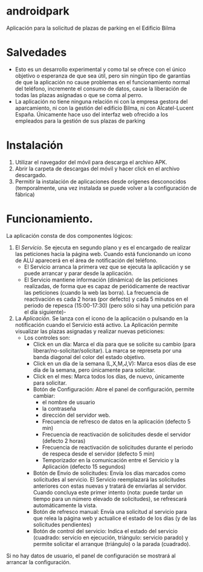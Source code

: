 # androidpark
Aplicación para la solicitud de plazas de parking en el Edificio Bilma

# Salvedades
* Esto es un desarrollo experimental y como tal se ofrece con el único objetivo o esperanza de que sea útil, 
pero sin ningún tipo de garantías de que la aplicación no cause problemas en el funcionamiento normal del teléfono,
incremente el consumo de datos, cause la liberación de todas las plazas asignadas o que se coma al perro. 
* La aplicación no tiene ninguna relación ni con la empresa gestora del aparcamiento, ni con la gestión del edificio Bilma, 
ni con Alcatel-Lucent España. Únicamente hace uso del interfaz web ofrecido a los empleados para la gestión de sus plazas 
de parking

# Instalación
1. Utilizar el navegador del móvil para descarga el archivo APK.
2. Abrir la carpeta de descargas del móvil y hacer click en el archivo descargado.
3. Permitir la instalación de aplicaciones desde orígenes desconocidos (temporalmente, una vez instalada se puede volver 
a la configuración de fábrica)

# Funcionamiento.
La aplicación consta de dos componentes lógicos:

1. El *Servicio*. Se ejecuta en segundo plano y es el encargado de realizar las peticiones hacia la página web. Cuando 
está funcionando un icono de ALU aparecerá en el área de notificación del teléfono. 
    * El Servicio arranca la primera vez que se ejecuta la aplicación y se puede arrancar y parar desde la aplicación.
    * El Servicio mantiene información (dinámica) de las peticiones realizadas, de forma que es capaz de periódicamente 
    de reactivar las peticiones (cuando la web las borra). La frecuencia de reactivación es cada 2 horas (por defecto) y 
    cada 5 minutos en el periodo de repesca (15:00-17:30) (pero sólo si hay una petición para el día siguiente)-
2. La *Aplicación*. Se lanza con el icono de la aplicación o pulsando en la notificación cuando el Servicio está activo. 
La Aplicación permite visualizar las plazas asignadas y realizar nuevas peticiones:
    * Los controles son:
        * Click en un día: Marca el día para que se solicite su cambio (para liberar/no-solicitar/solicitar). La marca se 
        represeta por una banda diagonal del color del estado objetivo.
        * Click en un día de la semana (L,X,M,J,V): Marca esos días de ese día de la semana, pero únicamente para solicitar.
        * Click en el mes: Marca todos los días, de nuevo, únicamente para solicitar.
        * Botón de Configuración: Abre el panel de configuración, permite cambiar:
          * el nombre de usuario
          * la contraseña
          * dirección del servidor web.
          * Frecuencia de refresco de datos en la aplicación (defecto 5 min)
          * Frecuencia de reactivación de solicitudes desde el servidor (defecto 2 horas)
          * Frecuencia de reactivación de solicitudes durante el periodo de respeca desde el servidor (defecto 5 min)
          * Temporizador en la comunicación entre el Servicio y la Aplicación (defecto 15 segundos)
        * Botón de Envío de solicitudes: Envía los días marcados como solicitudes al servicio. El Servicio reemplazará 
        las solicitudes anteriores con estas nuevas y tratará de enviarlas al servidor. Cuando concluya este primer
        intento (nota: puede tardar un tiempo para un número elevado de solicitudes), se refrescará automáticamente
        la vista.
        * Botón de refresco manual: Envía una solicitud al servicio para que relea la página web y actualice el estado
        de los días (y de las solicitudes pendientes)
        * Botón de control del servicio: Indica el estado del servicio (cuadrado: servicio en ejecución, triángulo:
        servicio parado) y permite solicitar el arranque (triángulo) o la parada (cuadrado).

Si no hay datos de usuario, el panel de configuración se mostrará al arrancar la configuración.
